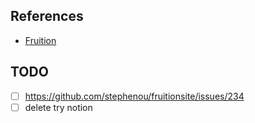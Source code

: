 ## References

- [Fruition](https://fruitionsite.com/)

## TODO

- [ ] https://github.com/stephenou/fruitionsite/issues/234
- [ ] delete try notion
